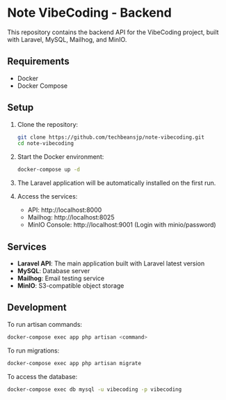 # Note VibeCoding - Backend

This repository contains the backend API for the VibeCoding project, built with Laravel, MySQL, Mailhog, and MinIO.

## Requirements

- Docker
- Docker Compose

## Setup

1. Clone the repository:
   ```bash
   git clone https://github.com/techbeansjp/note-vibecoding.git
   cd note-vibecoding
   ```

2. Start the Docker environment:
   ```bash
   docker-compose up -d
   ```

3. The Laravel application will be automatically installed on the first run.

4. Access the services:
   - API: http://localhost:8000
   - Mailhog: http://localhost:8025
   - MinIO Console: http://localhost:9001 (Login with minio/password)

## Services

- **Laravel API**: The main application built with Laravel latest version
- **MySQL**: Database server
- **Mailhog**: Email testing service
- **MinIO**: S3-compatible object storage

## Development

To run artisan commands:
```bash
docker-compose exec app php artisan <command>
```

To run migrations:
```bash
docker-compose exec app php artisan migrate
```

To access the database:
```bash
docker-compose exec db mysql -u vibecoding -p vibecoding
```
